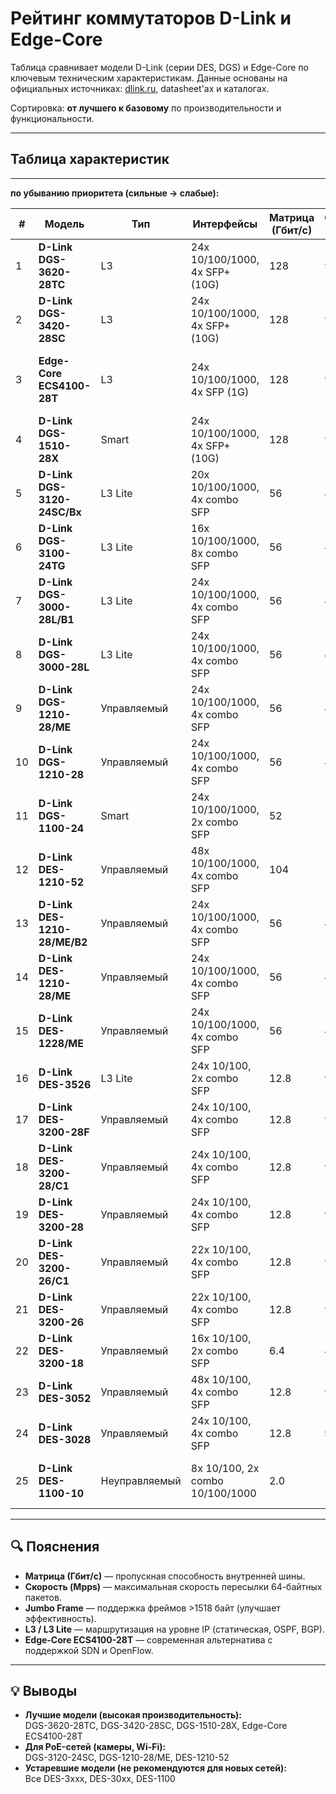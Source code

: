 # Рейтинг коммутаторов D-Link и Edge-Core

Таблица сравнивает модели D-Link (серии DES, DGS) и Edge-Core по ключевым техническим характеристикам. Данные основаны на официальных источниках: [dlink.ru](https://www.dlink.ru), datasheet'ах и каталогах.

Сортировка: **от лучшего к базовому** по производительности и функциональности.

---

## Таблица характеристик
---

**по убыванию приоритета (сильные → слабые):**

| #  | Модель                       | Тип           | Интерфейсы                      | Матрица (Гбит/с) | Скорость (Mpps) | Процессор         | ОЗУ    | Flash  | MAC-таблица | Буфер (KB) | Jumbo Frame | Особенности                                  |
| -- | ---------------------------- | ------------- | ------------------------------- | ---------------- | --------------- | ----------------- | ------ | ------ | ----------- | ---------- | ----------- | -------------------------------------------- |
| 1  | **D-Link DGS-3620-28TC**     | L3            | 24x 10/100/1000, 4x SFP+ (10G)  | 128              | 95.24           | 800 МГц (MIPS74K) | 512 МБ | 128 МБ | 32 000      | 2 048      | До 16 KB    | Флагман: 10G, L3, стекирование, OSPF/BGP     |
| 2  | **D-Link DGS-3420-28SC**     | L3            | 24x 10/100/1000, 4x SFP+ (10G)  | 128              | 95.24           | 800 МГц (MIPS74K) | 512 МБ | 128 МБ | 32 000      | 2 048      | До 16 KB    | 10G, PoE+, L3, ЦОД/корпоративные сети        |
| 3  | **Edge-Core ECS4100-28T**    | L3            | 24x 10/100/1000, 4x SFP (1G)    | 128              | 95.24           | 1.2 ГГц (ARM)     | 1 ГБ   | 256 МБ | 32 000      | 2 048      | До 9 KB     | Современный ARM, OpenFlow, SONiC-совместимый |
| 4  | **D-Link DGS-1510-28X**      | Smart         | 24x 10/100/1000, 4x SFP+ (10G)  | 128              | 95.24           | 1.2 ГГц (ARM)     | 512 МБ | 128 МБ | 16 000      | 2 048      | До 16 KB    | 10G, Smart, стекирование, для SMB            |
| 5  | **D-Link DGS-3120-24SC/Bx**  | L3 Lite       | 20x 10/100/1000, 4x combo SFP   | 56               | 41.67           | 600 МГц (MIPS)    | 256 МБ | 64 МБ  | 16 000      | 1 024      | До 16 KB    | L3 Lite, PoE+, стекирование, компактный      |
| 6  | **D-Link DGS-3100-24TG**     | L3 Lite       | 16x 10/100/1000, 8x combo SFP   | 56               | 41.67           | 600 МГц           | 256 МБ | 64 МБ  | 16 000      | 1 024      | До 16 KB    | L3 Lite, SFP, агрегация                      |
| 7  | **D-Link DGS-3000-28L/B1**   | L3 Lite       | 24x 10/100/1000, 4x combo SFP   | 56               | 41.67           | 600 МГц           | 256 МБ | 64 МБ  | 16 000      | 1 024      | До 16 KB    | Обновлённая версия DGS-3000-28L              |
| 8  | **D-Link DGS-3000-28L**      | L3 Lite       | 24x 10/100/1000, 4x combo SFP   | 56               | 41.67           | 600 МГц           | 256 МБ | 64 МБ  | 16 000      | 1 024      | До 16 KB    | L3 Lite, SFP, без стекирования               |
| 9  | **D-Link DGS-1210-28/ME**    | Управляемый   | 24x 10/100/1000, 4x combo SFP   | 56               | 41.67           | 600 МГц           | 256 МБ | 64 МБ  | 16 000      | 1 024      | До 16 KB    | PoE+, Smart, популярная модель               |
| 10 | **D-Link DGS-1210-28**       | Управляемый   | 24x 10/100/1000, 4x combo SFP   | 56               | 41.67           | 600 МГц           | 256 МБ | 64 МБ  | 16 000      | 1 024      | До 16 KB    | Smart-управляемый, без PoE                   |
| 11 | **D-Link DGS-1100-24**       | Smart         | 24x 10/100/1000, 2x combo SFP   | 52               | 35.71           | 500 МГц           | 128 МБ | 32 МБ  | 8 000       | 512        | До 9 KB     | Базовый Smart-коммутатор                     |
| 12 | **D-Link DES-1210-52**       | Управляемый   | 48x 10/100/1000, 4x combo SFP   | 104              | 71.43           | 600 МГц           | 256 МБ | 64 МБ  | 16 000      | 1 024      | До 16 KB    | PoE+, 48 портов, устаревшая серия            |
| 13 | **D-Link DES-1210-28/ME/B2** | Управляемый   | 24x 10/100/1000, 4x combo SFP   | 56               | 41.67           | 600 МГц           | 256 МБ | 64 МБ  | 16 000      | 1 024      | До 16 KB    | Обновлённая версия /ME                       |
| 14 | **D-Link DES-1210-28/ME**    | Управляемый   | 24x 10/100/1000, 4x combo SFP   | 56               | 41.67           | 600 МГц           | 256 МБ | 64 МБ  | 16 000      | 1 024      | До 16 KB    | PoE+, старшая модель серии DES               |
| 15 | **D-Link DES-1228/ME**       | Управляемый   | 24x 10/100/1000, 4x combo SFP   | 56               | 41.67           | 600 МГц           | 256 МБ | 64 МБ  | 16 000      | 1 024      | До 16 KB    | Аналог DES-1210-28/ME                        |
| 16 | **D-Link DES-3526**          | L3 Lite       | 24x 10/100, 2x combo SFP        | 12.8             | 9.52            | 300 МГц           | 64 МБ  | 16 МБ  | 8 000       | 512        | До 9 KB     | Устаревший, 100 Мбит, L3 Lite                |
| 17 | **D-Link DES-3200-28F**      | Управляемый   | 24x 10/100, 4x combo SFP        | 12.8             | 9.52            | 300 МГц           | 64 МБ  | 16 МБ  | 8 000       | 512        | До 9 KB     | SFP, 100 Мбит, устаревший                    |
| 18 | **D-Link DES-3200-28/C1**    | Управляемый   | 24x 10/100, 4x combo SFP        | 12.8             | 9.52            | 300 МГц           | 64 МБ  | 16 МБ  | 8 000       | 512        | До 9 KB     | Обновлённая версия DES-3200-28               |
| 19 | **D-Link DES-3200-28**       | Управляемый   | 24x 10/100, 4x combo SFP        | 12.8             | 9.52            | 300 МГц           | 64 МБ  | 16 МБ  | 8 000       | 512        | До 9 KB     | Классический L2+ управляемый                 |
| 20 | **D-Link DES-3200-26/C1**    | Управляемый   | 22x 10/100, 4x combo SFP        | 12.8             | 9.52            | 300 МГц           | 64 МБ  | 16 МБ  | 8 000       | 512        | До 9 KB     | На 2 порта меньше, аналог 28-порточной       |
| 21 | **D-Link DES-3200-26**       | Управляемый   | 22x 10/100, 4x combo SFP        | 12.8             | 9.52            | 300 МГц           | 64 МБ  | 16 МБ  | 8 000       | 512        | До 9 KB     | То же, что выше                              |
| 22 | **D-Link DES-3200-18**       | Управляемый   | 16x 10/100, 2x combo SFP        | 6.4              | 4.76            | 300 МГц           | 32 МБ  | 8 МБ   | 8 000       | 256        | До 9 KB     | Меньше портов, слабее матрица                |
| 23 | **D-Link DES-3052**          | Управляемый   | 48x 10/100, 4x combo SFP        | 12.8             | 9.52            | 300 МГц           | 64 МБ  | 16 МБ  | 8 000       | 512        | До 9 KB     | 48 портов 100 Мбит, устаревший               |
| 24 | **D-Link DES-3028**          | Управляемый   | 24x 10/100, 4x combo SFP        | 12.8             | 9.52            | 300 МГц           | 64 МБ  | 16 МБ  | 8 000       | 512        | До 9 KB     | Устаревший L2+ коммутатор                    |
| 25 | **D-Link DES-1100-10**       | Неуправляемый | 8x 10/100, 2x combo 10/100/1000 | 2.0              | 1.49            | —                 | —      | —      | 2 000       | —          | Нет         | Простой настольный, без управления           |




---

## 🔍 Пояснения

- **Матрица (Гбит/с)** — пропускная способность внутренней шины.
- **Скорость (Mpps)** — максимальная скорость пересылки 64-байтных пакетов.
- **Jumbo Frame** — поддержка фреймов >1518 байт (улучшает эффективность).
- **L3 / L3 Lite** — маршрутизация на уровне IP (статическая, OSPF, BGP).
- **Edge-Core ECS4100-28T** — современная альтернатива с поддержкой SDN и OpenFlow.

---

## 💡 Выводы

- **Лучшие модели (высокая производительность):**  
  DGS-3620-28TC, DGS-3420-28SC, DGS-1510-28X, Edge-Core ECS4100-28T
- **Для PoE-сетей (камеры, Wi-Fi):**  
  DGS-3120-24SC, DGS-1210-28/ME, DES-1210-52
- **Устаревшие модели (не рекомендуются для новых сетей):**  
  Все DES-3xxx, DES-30xx, DES-1100
